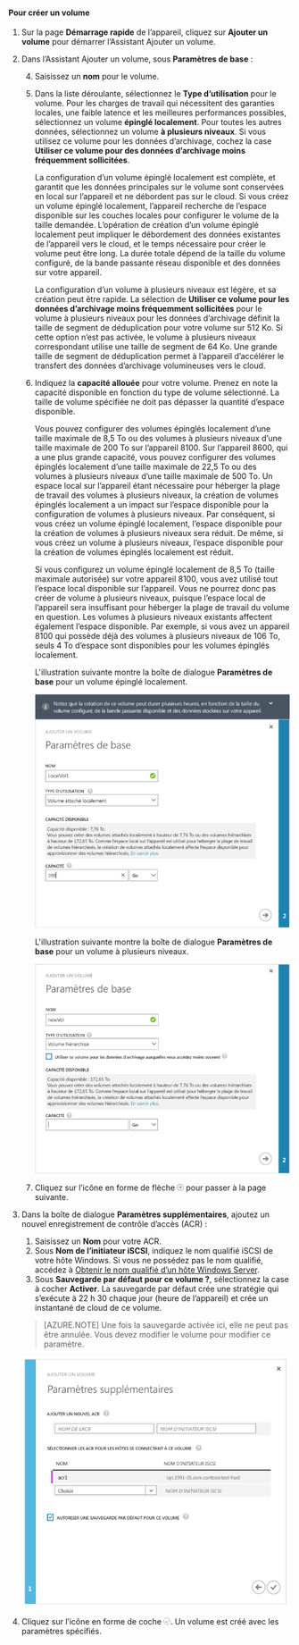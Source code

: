 <!--author=alkohli last changed: 08/16/2016-->

#### Pour créer un volume

1. Sur la page **Démarrage rapide** de l’appareil, cliquez sur **Ajouter un volume** pour démarrer l’Assistant Ajouter un volume.

2. Dans l’Assistant Ajouter un volume, sous **Paramètres de base** :

	4. Saisissez un **nom** pour le volume.
	5. Dans la liste déroulante, sélectionnez le **Type d’utilisation** pour le volume. Pour les charges de travail qui nécessitent des garanties locales, une faible latence et les meilleures performances possibles, sélectionnez un volume **épinglé localement**. Pour toutes les autres données, sélectionnez un volume **à plusieurs niveaux**. Si vous utilisez ce volume pour les données d’archivage, cochez la case **Utiliser ce volume pour des données d’archivage moins fréquemment sollicitées**.
	
		La configuration d’un volume épinglé localement est complète, et garantit que les données principales sur le volume sont conservées en local sur l’appareil et ne débordent pas sur le cloud. Si vous créez un volume épinglé localement, l’appareil recherche de l’espace disponible sur les couches locales pour configurer le volume de la taille demandée. L’opération de création d’un volume épinglé localement peut impliquer le débordement des données existantes de l’appareil vers le cloud, et le temps nécessaire pour créer le volume peut être long. La durée totale dépend de la taille du volume configuré, de la bande passante réseau disponible et des données sur votre appareil.

		La configuration d’un volume à plusieurs niveaux est légère, et sa création peut être rapide. La sélection de **Utiliser ce volume pour les données d’archivage moins fréquemment sollicitées** pour le volume à plusieurs niveaux pour les données d’archivage définit la taille de segment de déduplication pour votre volume sur 512 Ko. Si cette option n’est pas activée, le volume à plusieurs niveaux correspondant utilise une taille de segment de 64 Ko. Une grande taille de segment de déduplication permet à l’appareil d’accélérer le transfert des données d’archivage volumineuses vers le cloud.

	3. Indiquez la **capacité allouée** pour votre volume. Prenez en note la capacité disponible en fonction du type de volume sélectionné. La taille de volume spécifiée ne doit pas dépasser la quantité d’espace disponible.

		Vous pouvez configurer des volumes épinglés localement d’une taille maximale de 8,5 To ou des volumes à plusieurs niveaux d’une taille maximale de 200 To sur l’appareil 8100. Sur l’appareil 8600, qui a une plus grande capacité, vous pouvez configurer des volumes épinglés localement d’une taille maximale de 22,5 To ou des volumes à plusieurs niveaux d’une taille maximale de 500 To. Un espace local sur l’appareil étant nécessaire pour héberger la plage de travail des volumes à plusieurs niveaux, la création de volumes épinglés localement a un impact sur l’espace disponible pour la configuration de volumes à plusieurs niveaux. Par conséquent, si vous créez un volume épinglé localement, l’espace disponible pour la création de volumes à plusieurs niveaux sera réduit. De même, si vous créez un volume à plusieurs niveaux, l’espace disponible pour la création de volumes épinglés localement est réduit.

		Si vous configurez un volume épinglé localement de 8,5 To (taille maximale autorisée) sur votre appareil 8100, vous avez utilisé tout l’espace local disponible sur l’appareil. Vous ne pourrez donc pas créer de volume à plusieurs niveaux, puisque l’espace local de l’appareil sera insuffisant pour héberger la plage de travail du volume en question. Les volumes à plusieurs niveaux existants affectent également l’espace disponible. Par exemple, si vous avez un appareil 8100 qui possède déjà des volumes à plusieurs niveaux de 106 To, seuls 4 To d’espace sont disponibles pour les volumes épinglés localement.

        L'illustration suivante montre la boîte de dialogue **Paramètres de base** pour un volume épinglé localement.

         ![Ajouter un volume local](./media/storsimple-create-volume-u2/add-local-volume-include.png)

        L'illustration suivante montre la boîte de dialogue **Paramètres de base** pour un volume à plusieurs niveaux.

         ![Ajouter un volume local](./media/storsimple-create-volume-u2/add-tiered-volume-include.png)

   4. Cliquez sur l’icône en forme de flèche ![icône-flèche](./media/storsimple-create-volume-u2/HCS_ArrowIcon-include.png) pour passer à la page suivante.


3. Dans la boîte de dialogue **Paramètres supplémentaires**, ajoutez un nouvel enregistrement de contrôle d’accès (ACR) :

	1. Saisissez un **Nom** pour votre ACR.
	2. Sous **Nom de l’initiateur iSCSI**, indiquez le nom qualifié iSCSI de votre hôte Windows. Si vous ne possédez pas le nom qualifié, accédez à [Obtenir le nom qualifié d’un hôte Windows Server](#get-the-iqn-of-a-windows-server-host).
	3. Sous **Sauvegarde par défaut pour ce volume ?**, sélectionnez la case à cocher **Activer**. La sauvegarde par défaut crée une stratégie qui s’exécute à 22 h 30 chaque jour (heure de l’appareil) et crée un instantané de cloud de ce volume.
	 
     > [AZURE.NOTE] Une fois la sauvegarde activée ici, elle ne peut pas être annulée. Vous devez modifier le volume pour modifier ce paramètre.

     ![Ajouter un volume](./media/storsimple-create-volume-u2/AddVolumeAdditionalSettings1.png)

4. Cliquez sur l’icône en forme de coche ![icône en forme de coche](./media/storsimple-create-volume-u2/HCS_CheckIcon-include.png). Un volume est créé avec les paramètres spécifiés.

<!-------HONumber=AcomDC_0914_2016-->
